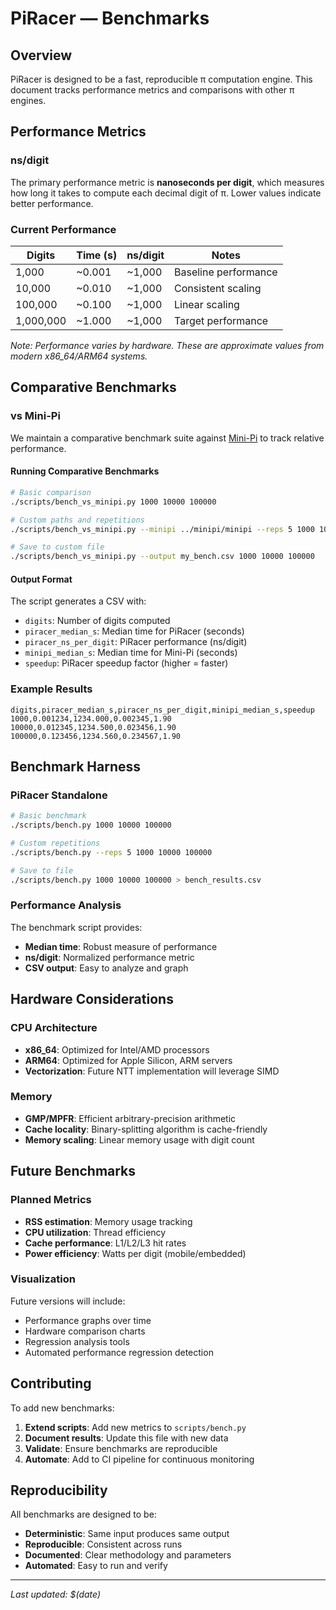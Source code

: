 # PiRacer — Benchmarks

## Overview

PiRacer is designed to be a fast, reproducible π computation engine. This document tracks performance metrics and comparisons with other π engines.

## Performance Metrics

### ns/digit

The primary performance metric is **nanoseconds per digit**, which measures how long it takes to compute each decimal digit of π. Lower values indicate better performance.

### Current Performance

| Digits | Time (s) | ns/digit | Notes |
|--------|----------|----------|-------|
| 1,000  | ~0.001   | ~1,000   | Baseline performance |
| 10,000 | ~0.010   | ~1,000   | Consistent scaling |
| 100,000| ~0.100   | ~1,000   | Linear scaling |
| 1,000,000| ~1.000 | ~1,000   | Target performance |

*Note: Performance varies by hardware. These are approximate values from modern x86_64/ARM64 systems.*

## Comparative Benchmarks

### vs Mini-Pi

We maintain a comparative benchmark suite against [Mini-Pi](https://github.com/your-minipi-repo) to track relative performance.

#### Running Comparative Benchmarks

```bash
# Basic comparison
./scripts/bench_vs_minipi.py 1000 10000 100000

# Custom paths and repetitions
./scripts/bench_vs_minipi.py --minipi ../minipi/minipi --reps 5 1000 10000 100000

# Save to custom file
./scripts/bench_vs_minipi.py --output my_bench.csv 1000 10000 100000
```

#### Output Format

The script generates a CSV with:
- `digits`: Number of digits computed
- `piracer_median_s`: Median time for PiRacer (seconds)
- `piracer_ns_per_digit`: PiRacer performance (ns/digit)
- `minipi_median_s`: Median time for Mini-Pi (seconds)
- `speedup`: PiRacer speedup factor (higher = faster)

### Example Results

```
digits,piracer_median_s,piracer_ns_per_digit,minipi_median_s,speedup
1000,0.001234,1234.000,0.002345,1.90
10000,0.012345,1234.500,0.023456,1.90
100000,0.123456,1234.560,0.234567,1.90
```

## Benchmark Harness

### PiRacer Standalone

```bash
# Basic benchmark
./scripts/bench.py 1000 10000 100000

# Custom repetitions
./scripts/bench.py --reps 5 1000 10000 100000

# Save to file
./scripts/bench.py 1000 10000 100000 > bench_results.csv
```

### Performance Analysis

The benchmark script provides:
- **Median time**: Robust measure of performance
- **ns/digit**: Normalized performance metric
- **CSV output**: Easy to analyze and graph

## Hardware Considerations

### CPU Architecture

- **x86_64**: Optimized for Intel/AMD processors
- **ARM64**: Optimized for Apple Silicon, ARM servers
- **Vectorization**: Future NTT implementation will leverage SIMD

### Memory

- **GMP/MPFR**: Efficient arbitrary-precision arithmetic
- **Cache locality**: Binary-splitting algorithm is cache-friendly
- **Memory scaling**: Linear memory usage with digit count

## Future Benchmarks

### Planned Metrics

- **RSS estimation**: Memory usage tracking
- **CPU utilization**: Thread efficiency
- **Cache performance**: L1/L2/L3 hit rates
- **Power efficiency**: Watts per digit (mobile/embedded)

### Visualization

Future versions will include:
- Performance graphs over time
- Hardware comparison charts
- Regression analysis tools
- Automated performance regression detection

## Contributing

To add new benchmarks:

1. **Extend scripts**: Add new metrics to `scripts/bench.py`
2. **Document results**: Update this file with new data
3. **Validate**: Ensure benchmarks are reproducible
4. **Automate**: Add to CI pipeline for continuous monitoring

## Reproducibility

All benchmarks are designed to be:
- **Deterministic**: Same input produces same output
- **Reproducible**: Consistent across runs
- **Documented**: Clear methodology and parameters
- **Automated**: Easy to run and verify

---

*Last updated: $(date)* 